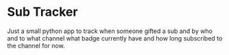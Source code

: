 #  Sub Tracker

Just a small python app to track when someone gifted a sub and by who and to what channel what badge currently have and how long subscribed to the channel for now. 
